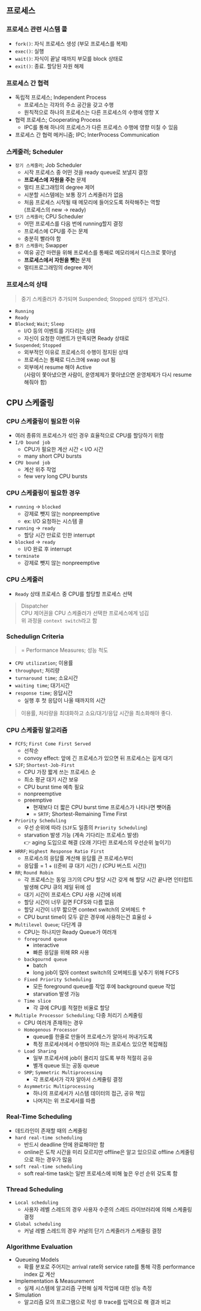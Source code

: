 ## 프로세스
### 프로세스 관련 시스템 콜
- `fork()`: 자식 프로세스 생성 (부모 프로세스를 복제)
- `exec()`: 실행
- `wait()`: 자식이 끝날 때까지 부모를 block 상태로
- `exit()`: 종료. 할당된 자원 해제

### 프로세스 간 협력
- 독립적 프로세스; Independent Process
  - 프로세스는 각자의 주소 공간을 갖고 수행
  - 원칙적으로 하나의 프로세스는 다른 프로세스의 수행에 영향 X
- 협력 프로세스; Cooperating Process
  - IPC를 통해 하나의 프로세스가 다른 프로세스 수행에 영향 미칠 수 있음
- 프로세스 간 협력 메커니즘; IPC; InterProcess Communication

### 스케줄러; Scheduler
- `장기 스케줄러`; Job Scheduler
  - 시작 프로세스 중 어떤 것을 ready queue로 보낼지 결정
  - **프로세스에 자원을 주는** 문제
  - 멀티 프로그래밍의 degree 제어
  - 시분할 시스템에는 보통 장기 스케줄러가 없음
  - 처음 프로세스 시작될 때 메모리에 들어오도록 허락해주는 역할  
    (프로세스의 new -> ready)
- `단기 스케줄러`; CPU Scheduler
  - 어떤 프로세스를 다음 번에 running할지 결정
  - 프로세스에 CPU를 주는 문제
  - 충분히 빨라야 함
- `중기 스케줄러`; Swapper
  - 여유 공간 마련을 위해 프로세스를 통째로 메모리에서 디스크로 쫓아냄
  - **프로세스에서 자원을 뺏는** 문제
  - 멀티프로그래밍의 degree 제어

### 프로세스의 상태
> 중기 스케줄러가 추가되며 Suspended; Stopped 상태가 생겨났다.
- `Running`
- `Ready`
- `Blocked`; `Wait`; `Sleep`
  - I/O 등의 이벤트를 기다리는 상태
  - 자신이 요청한 이벤트가 만족되면 Ready 상태로
- `Suspended`; `Stopped`
  - 외부적인 이유로 프로세스의 수행이 정지된 상태
  - 프로세스는 통째로 디스크에 swap out 됨
  - 외부에서 resume 해야 Active  
    (사람이 쫓아냈으면 사람이, 운영체제가 쫓아냈으면 운영체제가 다시 resume 해줘야 함)

## CPU 스케줄링

### CPU 스케줄링이 필요한 이유
- 여러 종류의 프로세스가 섞인 경우 효율적으로 CPU를 할당하기 위함
- `I/O bound job`
  - CPU가 필요한 계산 시간 < I/O 시간
  - many short CPU bursts
- `CPU bound job`
  - 계산 위주 작업
  - few very long CPU bursts

### CPU 스케줄링이 필요한 경우
- `running` -> `blocked`
  - 강제로 뺏지 않는 nonpreemptive 
  - ex: I/O 요청하는 시스템 콜
- `running` -> `ready`
  - 할당 시간 만료로 인한 interrupt
- `blocked` -> `ready`
  - I/O 완료 후 interrupt
- `terminate`
  - 강제로 뺏지 않는 nonpreemptive 
  
### CPU 스케줄러
- `Ready` 상태 프로세스 중 CPU를 할당할 프로세스 선택

> Dispatcher  
> CPU 제어권을 CPU 스케줄러가 선택한 프로세스에게 넘김    
> 위 과정을 `context switch`라고 함

### Schedulign Criteria
> = Performance Measures; 성능 척도
- `CPU utilization`; 이용률
- `throughput`; 처리량
- `turnaround time`; 소요시간
- `waiting time`; 대기시간
- `response time`; 응답시간
  - 실행 후 첫 응답이 나올 때까지의 시간

> 이용률, 처리량을 최대화하고 소요/대기/응답 시간을 최소화해야 좋다.

### CPU 스케줄링 알고리즘
- `FCFS`; `First Come First Served`
  - 선착순
  - convoy effect: 앞에 긴 프로세스가 있으면 뒤 프로세스는 길게 대기
- `SJF`; `Shortest-Job-First`
  - CPU 가장 짧게 쓰는 프로세스 순
  - 최소 평균 대기 시간 보유
  - CPU burst time 예측 필요
  - nonpreemptive
  - preemptive
    - 현재보다 더 짧은 CPU burst time 프로세스가 나타나면 뺏어줌
    - = `SRTF`; Shortest-Remaining Time First
- `Priority Scheduling`
  - 우선 순위에 따라 (`SJF`도 일종의 `Priority Scheduling`)
  - starvation 발생 가능 (계속 기다리는 프로세스 발생)  
    👉 aging 도입으로 해결 (오래 기다린 프로세스의 우선순위 높이기)
- `HRRF`; `Highest Response Ratio First`
  - 프로세스의 응답률 계산해 응답률 큰 프로세스부터
  - 응답률 = 1 + ((준비 큐 대기 시간) / (CPU 버스트 시간))
- `RR`; `Round Robin`
  - 각 프로세스는 동일 크기의 CPU 할당 시간 갖게 해 할당 시간 끝나면 인터럽트 발생해 CPU 큐의 제일 뒤에 섬
  - 대기 시간이 프로세스 CPU 사용 시간에 비례
  - 할당 시간이 너무 길면 FCFS와 다름 없음
  - 할당 시간이 너무 짧으면 context switch의 오버헤드 ↑
  - CPU burst time이 모두 같은 경우에 사용하는건 효율성 ↓
- `Multilevel Queue`; 다단계 큐
  - CPU는 하나지만 Ready Queue가 여러개
  - `foreground queue`
    - interactive
    - 빠른 응답을 위해 RR 사용
  - `backgournd queue`
    - batch
    - long job이 많아 context switch의 오버헤드를 낮추기 위해 FCFS
  - `Fixed Priority Scheduling`
    - 모든 foreground queue를 작업 후에 background queue 작업
    - starvation 발생 가능
  - `Time slice`
    - 각 큐에 CPU를 적절한 비율로 할당
- `Multiple Processor Scheduling`; 다중 처리기 스케줄링
  - CPU 여러개 존재하는 경우
  - `Homogenous Processor`
    - queue를 한줄로 만들어 프로세스가 알아서 꺼내가도록
    - 특정 프로세서에서 수행되어야 하는 프로세스 있으면 복잡해짐
  - `Load Sharing`
    - 일부 프로세서에 job이 몰리지 않도록 부하 적절히 공유
    - 별개 queue 또는 공동 queue
  - `SMP`; `Symmetric Multiprocessing`
    - 각 프로세서가 각자 알아서 스케쥴링 결정
  - `Asymmetric Multiprocessing`
    - 하나의 프로세서가 시스템 데이터의 접근, 공유 책임
    - 나머지는 위 프로세서를 따름

### Real-Time Scheduling
- 데드라인이 존재할 때의 스케줄링
- `hard real-time scheduling`
  - 반드시 deadline 안에 완료해야만 함
  - online은 도착 시간을 미리 모르지만 offline은 알고 있으므로 offline 스케줄링으로 하는 경우가 많음
- `soft real-time scheduling`
  - soft real-time task는 일반 프로세스에 비해 높은 우선 순위 갖도록 함

### Thread Scheduling
- `Local scheduling`
  - 사용자 레벨 스레드의 경우 사용자 수준의 스레드 라이브러리에 의해 스케줄링 결정
- `Global scheduling`
  - 커널 레벨 스레드의 경우 커널의 단기 스케줄러가 스케줄링 결정

### Algorithme Evaluation
- Queueing Models
  - 확률 분포로 주어지는 arrival rate와 service rate를 통해 각종 performance index 값 계산
- Implementation & Measurement
  - 실제 시스템에 알고리즘 구현해 실제 작업에 대한 성능 측정
- Simulation
  - 알고리즘 모의 프로그램으로 작성 후 trace를 입력으로 해 결과 비교